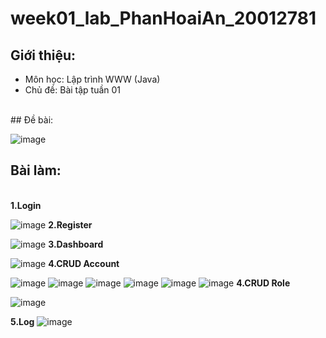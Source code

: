 # week01_lab_PhanHoaiAn_20012781
## Giới thiệu:
- Môn học: Lập trình WWW (Java)
- Chủ đề: Bài tập tuần 01
<br />
## Đề bài:

![image](https://github.com/HoaiAn0906/week01_lab_PhanHoaiAn_20012781/assets/98022590/634638c0-08af-41a6-97ca-8c35b3a0ca94)
<br />

## Bài làm:
<br>
<b>1.Login</b>

![image](https://github.com/HoaiAn0906/week01_lab_PhanHoaiAn_20012781/assets/98022590/2b97292e-a01a-4e3f-895a-218f23eb71f7)
<b>2.Register</b>

![image](https://github.com/HoaiAn0906/week01_lab_PhanHoaiAn_20012781/assets/98022590/1f9f99b8-2e37-442f-ab4c-ecb19db9cdeb)
<b>3.Dashboard</b>

![image](https://github.com/HoaiAn0906/week01_lab_PhanHoaiAn_20012781/assets/98022590/02c58968-f7b4-4b58-a140-520c305503d0)
<b>4.CRUD Account</b>

![image](https://github.com/HoaiAn0906/week01_lab_PhanHoaiAn_20012781/assets/98022590/70b54efb-b0d3-4689-8be3-f03d5b783ac4)
![image](https://github.com/HoaiAn0906/week01_lab_PhanHoaiAn_20012781/assets/98022590/908cc412-06b4-45b8-9892-7fc7a0dc9552)
![image](https://github.com/HoaiAn0906/week01_lab_PhanHoaiAn_20012781/assets/98022590/c3e758bb-e48b-4e82-9e77-7b209b8b151b)
![image](https://github.com/HoaiAn0906/week01_lab_PhanHoaiAn_20012781/assets/98022590/4e3d9378-584f-41ac-88b1-03dc2f04ba5f)
![image](https://github.com/HoaiAn0906/week01_lab_PhanHoaiAn_20012781/assets/98022590/87724079-8535-4d8f-83e1-e32377f3e800)
![image](https://github.com/HoaiAn0906/week01_lab_PhanHoaiAn_20012781/assets/98022590/cc913bc9-8227-44d4-b55c-5ebb9a6ee861)
<b>4.CRUD Role</b>

![image](https://github.com/HoaiAn0906/week01_lab_PhanHoaiAn_20012781/assets/98022590/55bce855-d0ae-4087-870d-bcf15c6f7886)

<b>5.Log</b>
![image](https://github.com/HoaiAn0906/week01_lab_PhanHoaiAn_20012781/assets/98022590/6e84e095-c252-45b8-a0eb-15af79343a95)
